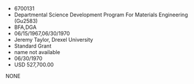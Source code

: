 * 6700131
* Departmental Science Development Program For Materials      Engineering (Gu2583)
* BFA,DGA
* 06/15/1967,06/30/1970
* Jeremy Taylor, Drexel University
* Standard Grant
*   name not available
* 06/30/1970
* USD 527,700.00

NONE